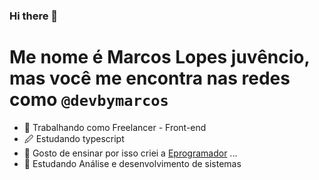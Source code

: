 ### Hi there 👋

# Me nome é  Marcos Lopes juvêncio, mas você me encontra nas redes como `@devbymarcos`

- 🔭 Trabalhando como Freelancer - Front-end
- 🖉 Estudando typescript
- 📕 Gosto de ensinar por isso criei a   [Eprogramador](http://eprogramador "Eprogramador") ...
- 📕 Estudando Análise e desenvolvimento de sistemas 

